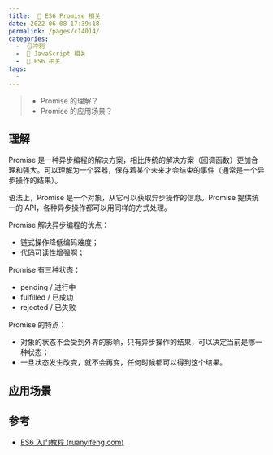```yaml
---
title:  🍎 ES6 Promise 相关
date: 2022-06-08 17:39:18
permalink: /pages/c14014/
categories:
  -  🪞冲刺
  -  🗾 JavaScript 相关
  -  🍎 ES6 相关
tags:
  - 
---
```

> + Promise 的理解？
> + Promise 的应用场景？



## 理解

Promise 是一种异步编程的解决方案，相比传统的解决方案（回调函数）更加合理和强大。可以理解为一个容器，保存着某个未来才会结束的事件（通常是一个异步操作的结果）。

语法上，Promise 是一个对象，从它可以获取异步操作的信息。Promise 提供统一的 API，各种异步操作都可以用同样的方式处理。

Promise 解决异步编程的优点：

+ 链式操作降低编码难度；
+ 代码可读性增强啊；

Promise 有三种状态：

+ pending / 进行中
+ fulfilled / 已成功
+ rejected / 已失败

Promise 的特点：

+ 对象的状态不会受到外界的影响，只有异步操作的结果，可以决定当前是哪一种状态；
+ 一旦状态发生改变，就不会再变，任何时候都可以得到这个结果。



## 应用场景



## 参考

+ [ES6 入门教程 (ruanyifeng.com)](https://es6.ruanyifeng.com/#docs/promise)
